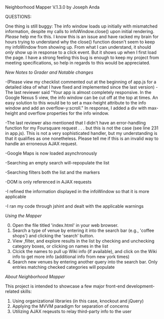 Neighborhood Mapper V.1.3.0 by Joseph Anda

QUESTIONS:

One thing is still buggy:  The info window loads up initially with mismatched information, despite my calls to infoWindow.close() upon initial rendering.  *Please* help me fix this.  I know this is an issue and have racked my brain for hours trying to understand why the close() function doesn't seem to keep my infoWindow from showing up.  From what I can understand, it should *only* show up in response to a click event.  But it shows up when I first load the page.  I have a strong feeling this bug is enough to keep my project from meeting specifications, so help in regards to this would be appreciated.


*New Notes to Grader and Notable changes*

-(Please view my checklist commented out at the beginning of app.js for a detailed idea of what I have fixed and implemented since the last version)
-The last reviewer said "Your app is almost completely responsive. In the Google Nexus 5 view, the info window can be cut off at the top at times. An easy solution to this would be to set a max-height attribute to the info window and add an overflow-y:scroll."  In response, I added a div with max-height and overflow properties for the info window. 

-The last reviewer also mentioned that I didn't have an error-handling function for my Foursquare request . . . but this is not the case (see line 231 in app.js).  This is not a very sophisticated handler, but my understanding is that it qualifies as one nonetheless.  Please tell me if this is an invalid way to handle an erroneous AJAX request.  

-Google Maps is now loaded asynchronously 

-Searching an empty search will-repopulate the list

-Searching filters both the list and the markers

-DOM is only referenced in AJAX requests

-I refined the information displayed in the infoWindow so that it is more applicable 

-I ran my code through jshint and dealt with the applicable warnings


*Using the Mapper*

0)  Open the file titled 'index.html' in your web browser.  
1)  Search a type of venue by entering it into the search bar (e.g., 'coffee shops') and clicking the 'search' button.
2)  View ,filter, and explore results in the list by checking and unchecking category boxes, or clicking on names in the list
3)  Clcick the names to pull up Wiki info (if available), and click on the Wiki info to get more info (additional info from new york times)
4)  Search new venues by entering another query into the search bar.  Only entries matching checked categories will populate


*About Neighborhood Mapper*

This project is intended to showcase a few major front-end development-related skills:

1)  Using organizational libraries (in this case, knockout and jQuery)
2)  Applying the MVVM paradigm for separation of concerns
3)  Utilizing AJAX reqeusts to relay third-party info to the user
